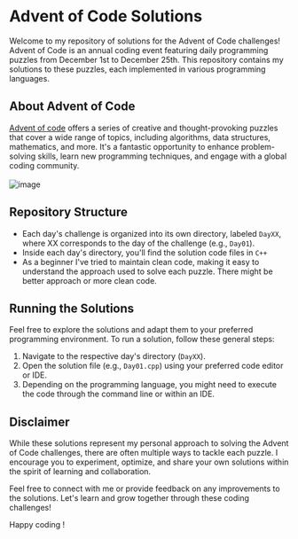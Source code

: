 # Advent of Code Solutions

Welcome to my repository of solutions for the Advent of Code challenges! Advent of Code is an annual coding event featuring daily programming puzzles from December 1st to December 25th. This repository contains my solutions to these puzzles, each implemented in various programming languages. <br>


## About Advent of Code

[Advent of code](https://adventofcode.com/)  offers a series of creative and thought-provoking puzzles that cover a wide range of topics, including algorithms, data structures, mathematics, and more. It's a fantastic opportunity to enhance problem-solving skills, learn new programming techniques, and engage with a global coding community.
<br>
<br>
![image](./advent.png)

## Repository Structure

- Each day's challenge is organized into its own directory, labeled `DayXX`, where XX corresponds to the day of the challenge (e.g., `Day01`).
- Inside each day's directory, you'll find the solution code files in ``C++``
- As a beginner I've tried to maintain clean code, making it easy to understand the approach used to solve each puzzle. There might be better approach or more clean code.

## Running the Solutions

Feel free to explore the solutions and adapt them to your preferred programming   environment. To run a solution, follow these general steps:

1. Navigate to the respective day's directory (`DayXX`).
2. Open the solution file (e.g., `Day01.cpp`) using your preferred code editor or IDE.
3. Depending on the programming language, you might need to execute the code through the command line or within an IDE.

## Disclaimer

While these solutions represent my personal approach to solving the Advent of Code challenges, there are often multiple ways to tackle each puzzle. I encourage you to experiment, optimize, and share your own solutions within the spirit of learning and collaboration.

Feel free to connect with me or provide feedback on any improvements to the solutions. Let's learn and grow together through these coding challenges!

Happy coding !
